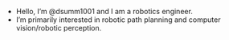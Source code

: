- Hello, I’m @dsumm1001 and I am a robotics engineer.
- I’m primarily interested in robotic path planning and computer vision/robotic perception.
